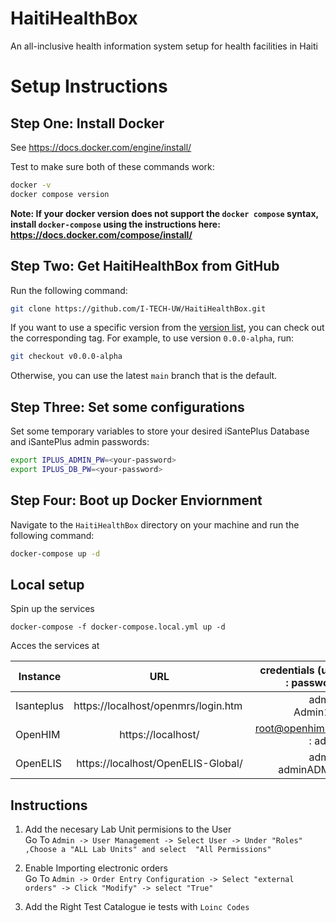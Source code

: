 # HaitiHealthBox
An all-inclusive health information system setup for health facilities in Haiti

# Setup Instructions

## Step One: Install Docker
See https://docs.docker.com/engine/install/

Test to make sure both of these commands work:
```sh
docker -v
docker compose version
```

**Note: If your docker version does not support the `docker compose` syntax, 
install `docker-compose` using the instructions here: https://docs.docker.com/compose/install/**


## Step Two: Get HaitiHealthBox from GitHub

Run the following command:
```sh
git clone https://github.com/I-TECH-UW/HaitiHealthBox.git
```

If you want to use a specific version from the [version list](https://github.com/I-TECH-UW/HaitiHealthBox/releases), you can check out the corresponding tag. For example, to use version `0.0.0-alpha`, run:
```sh
git checkout v0.0.0-alpha
```

Otherwise, you can use the latest `main` branch that is the default. 

## Step Three: Set some configurations
Set some temporary variables to store your desired iSantePlus Database and iSantePlus admin passwords:

```sh
export IPLUS_ADMIN_PW=<your-password>
export IPLUS_DB_PW=<your-password>
```
## Step Four: Boot up Docker Enviornment
Navigate to the `HaitiHealthBox` directory on your machine and run the following command:
```sh
docker-compose up -d
```

## Local setup

Spin up the services

```
docker-compose -f docker-compose.local.yml up -d
```

Acces the services at 

| Instance  |     URL       | credentials (user : password)|
|---------- |:-------------:|------:                       |
| Isanteplus   |  https://localhost/openmrs/login.htm  | admin : Admin123 |
| OpenHIM   |    https://localhost/  |  root@openhim.org : admin |
| OpenELIS | https://localhost/OpenELIS-Global/ |    admin : adminADMIN!| 

## Instructions 
1. Add the necesary Lab Unit permisions to the User      
Go To `Admin -> User Management -> Select User -> Under "Roles" ,Choose a "ALL Lab Units" and select  "All Permissions"`

2. Enable Importing electronic orders       
Go To `Admin -> Order Entry Configuration -> Select "external orders" -> Click "Modify" -> select "True"`

3. Add the Right Test Catalogue ie tests with `Loinc Codes`


